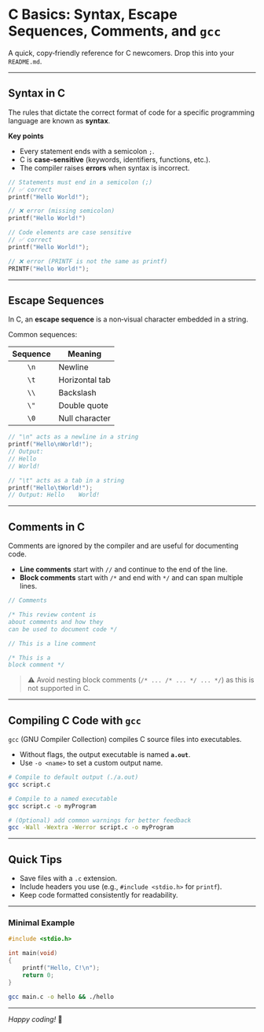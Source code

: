 # C Basics: Syntax, Escape Sequences, Comments, and `gcc`

A quick, copy‑friendly reference for C newcomers. Drop this into your `README.md`.

---

## Syntax in C

The rules that dictate the correct format of code for a specific programming language are known as **syntax**.

**Key points**

* Every statement ends with a semicolon `;`.
* C is **case‑sensitive** (keywords, identifiers, functions, etc.).
* The compiler raises **errors** when syntax is incorrect.

```c
// Statements must end in a semicolon (;)
// ✅ correct
printf("Hello World!");

// ❌ error (missing semicolon)
printf("Hello World!")

// Code elements are case sensitive
// ✅ correct
printf("Hello World!");

// ❌ error (PRINTF is not the same as printf)
PRINTF("Hello World!");
```

---

## Escape Sequences

In C, an **escape sequence** is a non‑visual character embedded in a string.

Common sequences:

| Sequence | Meaning        |
| :------: | -------------- |
|   `\n`   | Newline        |
|   `\t`   | Horizontal tab |
|   `\\`   | Backslash      |
|   `\"`   | Double quote   |
|   `\0`   | Null character |

```c
// "\n" acts as a newline in a string
printf("Hello\nWorld!");
// Output:
// Hello
// World!

// "\t" acts as a tab in a string
printf("Hello\tWorld!");
// Output: Hello    World!
```

---

## Comments in C

Comments are ignored by the compiler and are useful for documenting code.

* **Line comments** start with `//` and continue to the end of the line.
* **Block comments** start with `/*` and end with `*/` and can span multiple lines.

```c
// Comments

/* This review content is
about comments and how they
can be used to document code */

// This is a line comment

/* This is a
block comment */
```

> ⚠️ Avoid nesting block comments (`/* ... /* ... */ ... */`) as this is not supported in C.

---

## Compiling C Code with `gcc`

`gcc` (GNU Compiler Collection) compiles C source files into executables.

* Without flags, the output executable is named **`a.out`**.
* Use `-o <name>` to set a custom output name.

```bash
# Compile to default output (./a.out)
gcc script.c

# Compile to a named executable
gcc script.c -o myProgram

# (Optional) add common warnings for better feedback
gcc -Wall -Wextra -Werror script.c -o myProgram
```

---

## Quick Tips

* Save files with a `.c` extension.
* Include headers you use (e.g., `#include <stdio.h>` for `printf`).
* Keep code formatted consistently for readability.

---

### Minimal Example

```c
#include <stdio.h>

int main(void)
{
    printf("Hello, C!\n");
    return 0;
}
```

```bash
gcc main.c -o hello && ./hello
```

---

*Happy coding!* 🚀
